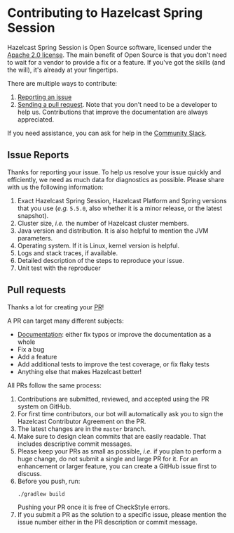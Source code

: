 # Contributing to Hazelcast Spring Session

Hazelcast Spring Session is Open Source software, licensed under the [Apache 2.0 license](LICENSE).
The main benefit of Open Source is that you don't need to wait for a vendor to provide a fix or a feature.
If you've got the skills (and the will), it's already at your fingertips.

There are multiple ways to contribute:

1. [Reporting an issue](#issue-reports)
2. [Sending a pull request](#pull-requests).
   Note that you don't need to be a developer to help us.
   Contributions that improve the documentation are always appreciated.

If you need assistance, you can ask for help in the [Community Slack](https://slack.hazelcast.com/).

## Issue Reports

Thanks for reporting your issue.
To help us resolve your issue quickly and efficiently, we need as much data for diagnostics as possible.
Please share with us the following information:

1. Exact Hazelcast Spring Session, Hazelcast Platform and Spring versions that you use (_e.g._ `5.5.0`, also whether it is a minor release, or the latest snapshot).
2. Cluster size, _i.e._ the number of Hazelcast cluster members.
3. Java version and distribution.
   It is also helpful to mention the JVM parameters.
4. Operating system.
   If it is Linux, kernel version is helpful.
5. Logs and stack traces, if available.
6. Detailed description of the steps to reproduce your issue.
7. Unit test with the reproducer

## Pull requests

Thanks a lot for creating your <abbr title="Pull Request">PR</abbr>!

A PR can target many different subjects:

* [Documentation](https://github.com/hazelcast/hz-docs):
  either fix typos or improve the documentation as a whole
* Fix a bug
* Add a feature
* Add additional tests to improve the test coverage, or fix flaky tests
* Anything else that makes Hazelcast better!

All PRs follow the same process:

1. Contributions are submitted, reviewed, and accepted using the PR system on GitHub.
2. For first time contributors, our bot will automatically ask you to sign the Hazelcast Contributor Agreement on the
   PR.
3. The latest changes are in the `master` branch.
4. Make sure to design clean commits that are easily readable.
   That includes descriptive commit messages.
5. Please keep your PRs as small as possible, _i.e._ if you plan to perform a huge change, do not submit a single and
   large PR for it.
   For an enhancement or larger feature, you can create a GitHub issue first to discuss.
6. Before you push, run:
   ```bash
   ./gradlew build
   ```
   Pushing your PR once it is free of CheckStyle errors.
7. If you submit a PR as the solution to a specific issue, please mention the issue number either in the PR description
   or commit message.
